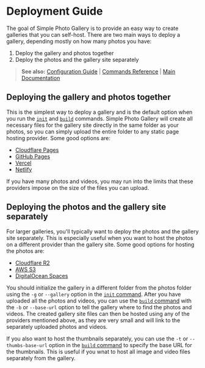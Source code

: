 # Deployment Guide

The goal of Simple Photo Gallery is to provide an easy way to create galleries that you can self-host. There are two main ways to deploy a gallery, depending mostly on how many photos you have:

1. Deploy the gallery and photos together
2. Deploy the photos and the gallery site separately

> **See also:** [Configuration Guide](./configuration.md) | [Commands Reference](./commands/README.md) | [Main Documentation](./README.md)

## Deploying the gallery and photos together

This is the simplest way to deploy a gallery and is the default option when you run the [`init`](./commands/init.md) and [`build`](./commands/build.md) commands. Simple Photo Gallery will create all necessary files for the gallery site directly in the same folder as your photos, so you can simply upload the entire folder to any static page hosting provider. Some good options are:

- [Cloudflare Pages](https://pages.cloudflare.com/)
- [GitHub Pages](https://pages.github.com/)
- [Vercel](https://vercel.com/)
- [Netlify](https://www.netlify.com/)

If you have many photos and videos, you may run into the limits that these providers impose on the size of the files you can upload.

## Deploying the photos and the gallery site separately

For larger galleries, you'll typically want to deploy the photos and the gallery site separately. This is especially useful when you want to host the photos on a different provider than the gallery site. Some good options for hosting the photos are:

- [Cloudflare R2](https://www.cloudflare.com/developer-platform/r2/)
- [AWS S3](https://aws.amazon.com/s3/)
- [DigitalOcean Spaces](https://www.digitalocean.com/products/spaces)

You should initialize the gallery in a different folder from the photos folder using the `-g` or `--gallery` option in the [`init` command](./commands/init.md). After you have uploaded all the photos and videos, you can use the [`build` command](./commands/build.md) with the `-b` or `--base-url` option to tell the gallery where to find the photos and videos. The created gallery site files can then be hosted using any of the providers mentioned above, as they are very small and will link to the separately uploaded photos and videos.

If you also want to host the thumbnails separately, you can use the `-t` or `--thumbs-base-url` option in the [`build` command](./commands/build.md) to specify the base URL for the thumbnails. This is useful if you wnat to host all image and video files separately from the gallery.
